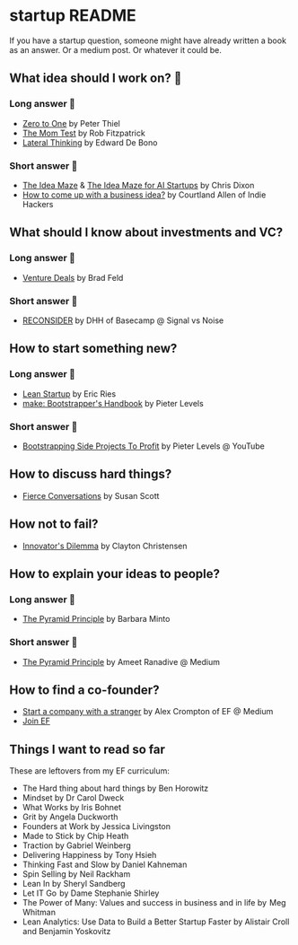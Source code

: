 # startup README
If you have a startup question, someone might have already written a book as an answer. Or a medium post. Or whatever it could be.

## What idea should I work on? :rocket:

### Long answer :book:

* [Zero to One](https://www.goodreads.com/book/show/18050143-zero-to-one) by Peter Thiel
* [The Mom Test](https://www.goodreads.com/book/show/18529000-the-mom-test) by Rob Fitzpatrick
* [Lateral Thinking](https://www.goodreads.com/book/show/829616.Lateral_Thinking) by Edward De Bono

### Short answer :pencil:

* [The Idea Maze](http://cdixon.org/2013/08/04/the-idea-maze/) & [The Idea Maze for AI Startups](http://cdixon.org/2015/02/01/the-ai-startup-idea-maze/) by Chris Dixon
* [How to come up with a business idea?](https://www.indiehackers.com/blog/how-to-come-up-with-a-business-idea) by Courtland Allen of Indie Hackers

## What should I know about investments and VC?

### Long answer :book:

* [Venture Deals](https://www.goodreads.com/book/show/11865558-venture-deals) by Brad Feld

### Short answer :pencil:

* [RECONSIDER](https://m.signalvnoise.com/reconsider-41adf356857f) by DHH of Basecamp @ Signal vs Noise

## How to start something new?

### Long answer :book:

* [Lean Startup](https://www.goodreads.com/book/show/10127019-the-lean-startup) by Eric Ries
* [make: Bootstrapper's Handbook](https://makebook.io/) by Pieter Levels

### Short answer :pencil:

* [Bootstrapping Side Projects To Profit](https://www.youtube.com/watch?v=m3nb_Qj3mRA) by Pieter Levels @ YouTube

## How to discuss hard things?

* [Fierce Conversations](https://www.goodreads.com/book/show/31579916-fierce-conversations-revised-and-updated) by Susan Scott 

## How not to fail?

* [Innovator's Dilemma](https://www.goodreads.com/book/show/2615.The_Innovator_s_Dilemma) by Clayton Christensen

## How to explain your ideas to people?

### Long answer :book:

* [The Pyramid Principle](https://www.goodreads.com/book/show/33206.The_Minto_Pyramid_Principle) by Barbara Minto

### Short answer :pencil:

* [The Pyramid Principle](https://medium.com/lessons-from-mckinsey/the-pyramid-principle-f0885dd3c5c7) by Ameet Ranadive @ Medium

## How to find a co-founder?

* [Start a company with a stranger](https://medium.com/entrepreneur-first/friends-23d0b5eda183) by Alex Crompton of EF @ Medium
* [Join EF](http://joinef.com/)

## Things I want to read so far

These are leftovers from my EF curriculum:

* The Hard thing about hard things by Ben Horowitz
* Mindset by Dr Carol Dweck
* What Works by Iris Bohnet
* Grit by Angela Duckworth
* Founders at Work by Jessica Livingston
* Made to Stick by Chip Heath
* Traction by Gabriel Weinberg
* Delivering Happiness by Tony Hsieh
* Thinking Fast and Slow by Daniel Kahneman
* Spin Selling by Neil Rackham
* Lean In by Sheryl Sandberg
* Let IT Go  by Dame Stephanie Shirley
* The Power of Many: Values and success in business and in life by  Meg Whitman
* Lean Analytics: Use Data to Build a Better Startup Faster by Alistair Croll and Benjamin Yoskovitz
